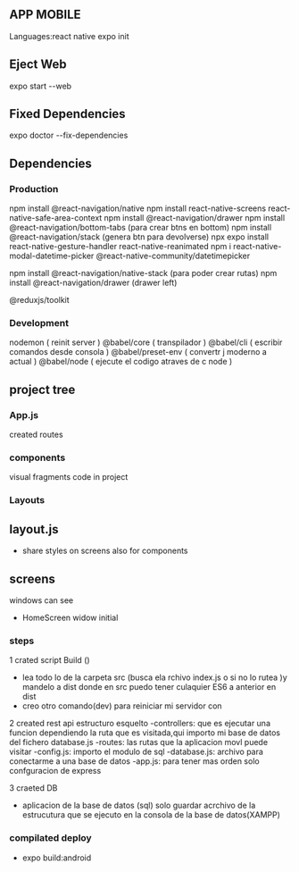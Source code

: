 ## APP MOBILE
Languages:react native
expo init
## Eject Web
expo start --web
## Fixed Dependencies
expo doctor --fix-dependencies
## Dependencies
### Production
npm install @react-navigation/native
npm install react-native-screens react-native-safe-area-context
npm install @react-navigation/drawer 
npm install @react-navigation/bottom-tabs   (para crear btns en bottom)
npm install @react-navigation/stack (genera btn para devolverse)
npx expo install react-native-gesture-handler react-native-reanimated
npm i react-native-modal-datetime-picker @react-native-community/datetimepicker


npm install @react-navigation/native-stack (para poder crear rutas)
npm install @react-navigation/drawer (drawer left)

@reduxjs/toolkit
### Development
nodemon ( reinit server )
@babel/core ( transpilador )
@babel/cli ( escribir comandos  desde consola )
@babel/preset-env ( convertr j moderno a actual )
@babel/node ( ejecute el codigo atraves de c node )

## project tree
### App.js
created routes

### components
visual fragments code in project 

### Layouts
## layout.js
- share styles on screens also for components

## screens
windows can see 
- HomeScreen widow initial

### steps
1 crated script Build ()
- lea todo lo de la carpeta src (busca ela rchivo index.js o si no lo rutea )y mandelo a dist 
donde en src puedo tener culaquier ES6 a anterior en dist
- creo otro comando(dev) para reiniciar mi servidor con

2 created rest api
estructuro esquelto
 -controllers: que es ejecutar una funcion dependiendo la ruta que es visitada,qui importo mi base  de  datos del fichero database.js
 -routes: las rutas que la aplicacion movl puede visitar
 -config.js: importo el modulo de sql
 -database.js: archivo para conectarme a una base de datos 
 -app.js: para tener mas orden solo confguracion de express

3 craeted DB  
- aplicacion de la base de datos (sql) solo guardar acrchivo de la estrucutura que se ejecuto en la consola de la base de datos(XAMPP)

### compilated deploy
- expo build:android





